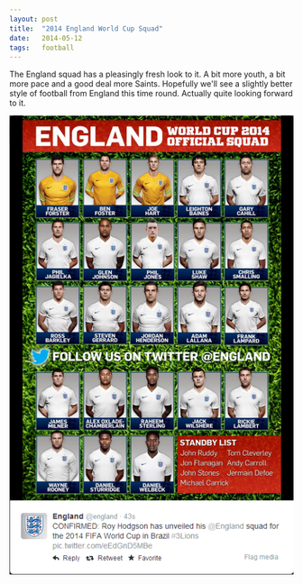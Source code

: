 ```yaml
---
layout: post
title:  "2014 England World Cup Squad"
date:   2014-05-12
tags:   football
---
```


The England squad has a pleasingly fresh look to it. A bit more youth, a bit more pace and a good deal more Saints. Hopefully we'll see a slightly better style of football from England this time round. Actually quite looking forward to it.

![England 2014 WC Squad](/public/images/england-squad-2014.png)